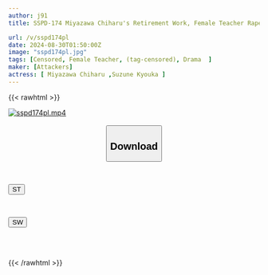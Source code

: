 ```yaml
---
author: j91
title: SSPD-174 Miyazawa Chiharu's Retirement Work, Female Teacher Rape, After School Madness

url: /v/sspd174pl
date: 2024-08-30T01:50:00Z
image: "sspd174pl.jpg"
tags: [Censored, Female Teacher, (tag-censored), Drama	]
maker: [Attackers]
actress: [ Miyazawa Chiharu ,Suzune Kyouka ]
---
```



{{< rawhtml >}}

<div class="video" data-videoid="wd1grJYR3OcV8w">
    <a href="javascript:;">
        <img src="/v/sspd174pl/sspd174pl.jpg" width="WIDTH" height="HEIGHT" alt="sspd174pl.mp4" loading="lazy">
    </a>
</div>

<script type="text/javascript" src="https://j91.asia/asset/on-demand-st.js"></script>

<br>
  <link rel="stylesheet" href="https://j91.asia/asset/bs5.css">
  
  <center>
  <button class="btn btn-primary" type="button" data-bs-toggle="collapse" data-bs-target=".multi-collapse" aria-expanded="false" aria-controls="multiCollapseExample1 multiCollapseExample2"><h2>Download</h2></button></center>
</p>
<div class="row">
  <div class="col">
    <div class="collapse multi-collapse" id="multiCollapseExample1">
      <div class="card card-body">
	      	      <br>
<div class="buttons">  
<p><a href="/v/sspd174pl/st.html" target="_blank"><button class="btn-hover color-3"><i class="fa fa-download"></i> ST</button></a></p></div>
    </div>
  </div>
</div>
  <div class="col">
    <div class="collapse multi-collapse" id="multiCollapseExample2">
      <div class="card card-body">
	      <br>
<div class="buttons">
<p><a href="/v/sspd174pl/sw.html" target="_blank"><button class="btn-hover color-2"><i class="fa fa-download"></i> SW</button></a></p></div>
<br><br>
      </div>
    </div>
  </div>
</div>

{{< /rawhtml >}}